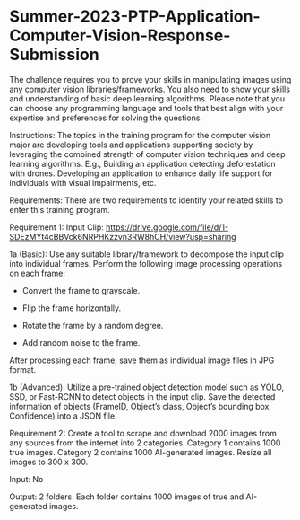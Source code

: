 # Summer-2023-PTP-Application-Computer-Vision-Response-Submission
The challenge requires you to prove your skills in manipulating images using any computer vision libraries/frameworks. You also need to show your skills and understanding of basic deep learning algorithms. Please note that you can choose any programming language and tools that best align with your expertise and preferences for solving the questions.

Instructions: The topics in the training program for the computer vision major are developing tools and applications supporting society by leveraging the combined strength of computer vision techniques and deep learning algorithms. E.g., Building an application detecting deforestation with drones. Developing an application to enhance daily life support for individuals with visual impairments, etc.

Requirements: There are two requirements to identify your related skills to enter this training program.

Requirement 1: Input Clip: https://drive.google.com/file/d/1-SDEzMYt4cBBVck6NRPHKzzvn3RW8hCH/view?usp=sharing

1a (Basic): Use any suitable library/framework to decompose the input clip into individual frames. Perform the following image processing operations on each frame:

-   Convert the frame to grayscale.

-   Flip the frame horizontally.

-   Rotate the frame by a random degree.

-   Add random noise to the frame.
 
After processing each frame, save them as individual image files in JPG format.

1b (Advanced): Utilize a pre-trained object detection model such as YOLO, SSD, or Fast-RCNN to detect objects in the input clip. Save the detected information of objects (FrameID, Object’s class, Object’s bounding box, Confidence) into a JSON file.

Requirement 2: Create a tool to scrape and download 2000 images from any sources from the internet into 2 categories. Category 1 contains 1000 true images. Category 2 contains 1000 AI-generated images. Resize all images to 300 x 300.

Input: No

Output: 2 folders. Each folder contains 1000 images of true and AI-generated images.
